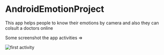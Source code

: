 # AndroidEmotionProject
This app helps people to know their emotions by camera and also they can colsult a doctors online

Some screenshot the app activities => 


![first activity](https://imgur.com/pTsSwdN)
